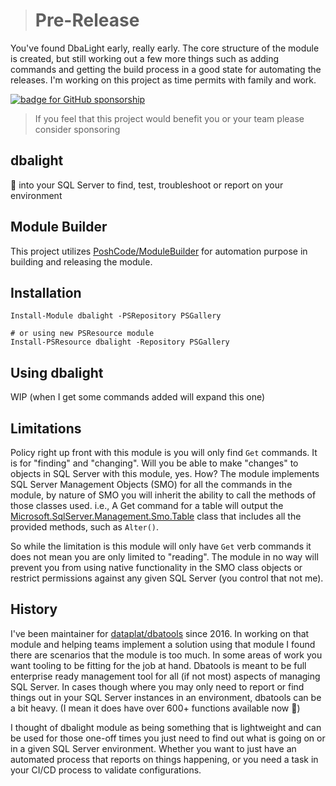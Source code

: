 > # Pre-Release

You've found DbaLight early, really early. The core structure of the module is created, but still working out a few more things such as adding commands and getting the build process in a good state for automating the releases. I'm working on this project as time permits with family and work.

[![badge for GitHub sponsorship](https://img.shields.io/static/v1?label=Sponsor&message=%E2%9D%A4&logo=GitHub&color=%23fe8e86)](https://github.com/sponsors/wsmelton)

> If you feel that this project would benefit you or your team please consider sponsoring

## dbalight

🔦 into your SQL Server to find, test, troubleshoot or report on your environment

## Module Builder

This project utilizes [PoshCode/ModuleBuilder](https://github.com/poshcode/modulebuilder) for automation purpose in building and releasing the module.

## Installation

```posh
Install-Module dbalight -PSRepository PSGallery

# or using new PSResource module
Install-PSResource dbalight -Repository PSGallery
```

## Using dbalight

WIP (when I get some commands added will expand this one)

## Limitations

Policy right up front with this module is you will only find `Get` commands. It is for "finding" and "changing". Will you be able to make "changes" to objects in SQL Server with this module, yes. How? The module implements SQL Server Management Objects (SMO) for all the commands in the module, by nature of SMO you will inherit the ability to call the methods of those classes used. i.e., A Get command for a table will output the [Microsoft.SqlServer.Management.Smo.Table](https://learn.microsoft.com/en-us/dotnet/api/microsoft.sqlserver.management.smo.table?view=sql-smo-160#methods) class that includes all the provided methods, such as `Alter()`.

So while the limitation is this module will only have `Get` verb commands it does not mean you are only limited to "reading". The module in no way will prevent you from using native functionality in the SMO class objects or restrict permissions against any given SQL Server (you control that not me).

## History

I've been maintainer for [dataplat/dbatools](https://github.com/dataplat/dbatools) since 2016. In working on that module and helping teams implement a solution using that module I found there are scenarios that the module is too much. In some areas of work you want tooling to be fitting for the job at hand. Dbatools is meant to be full enterprise ready management tool for all (if not most) aspects of managing SQL Server. In cases though where you may only need to report or find things out in your SQL Server instances in an environment, dbatools can be a bit heavy. (I mean it does have over 600+ functions available now 🧐)

I thought of dbalight module as being something that is lightweight and can be used for those one-off times you just need to find out what is going on or in a given SQL Server environment. Whether you want to just have an automated process that reports on things happening, or you need a task in your CI/CD process to validate configurations.
